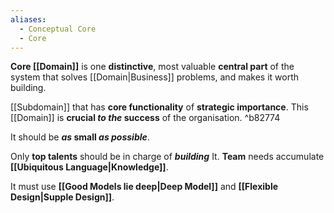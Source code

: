 ```yaml
---
aliases:
  - Conceptual Core
  - Core
---
```

**Core [[Domain]]** is one **distinctive**, most valuable **central part** of the system that solves [[Domain|Business]] problems, and makes it worth building.

[[Subdomain]] that has **core functionality** of **strategic importance**. This [[Domain]] is **crucial *to the* success** of the organisation. ^b82774

It should be ***as* small *as possible***.

Only **top talents** should be in charge of ***building*** It.
**Team** needs accumulate **[[Ubiquitous Language|Knowledge]]**.

It must use **[[Good Models lie deep|Deep Model]]** and **[[Flexible Design|Supple Design]]**.



